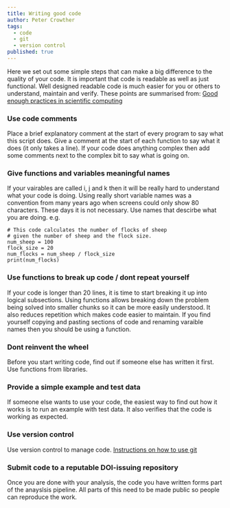 ```yaml
---
title: Writing good code
author: Peter Crowther
tags:
  - code 
  - git
  - version control
published: true
---
```


Here we set out some simple steps that can make a big difference to the quality of your code. It is important that code is readable as well as just functional. Well designed readable code is much easier for you or others to understand, maintain and verify. These points are summarised from: [Good enough practices in scientific computing
](https://journals.plos.org/ploscompbiol/article?id=10.1371/journal.pcbi.1005510)

### Use code comments
Place a brief explanatory comment at the start of every program to say what this script does. Give a comment at the start of each function to say what it does (it only takes a line). If your code does anything complex then add some comments next to the complex bit to say what is going on.

### Give functions and variables meaningful names
If your vairables are called i, j and k then it will be really hard to understand what your code is doing. Using really short variable names was a convention from many years ago when screens could only show 80 characters. These days it is not necessary. Use names that descirbe what you are doing. e.g.

```
# This code calculates the number of flocks of sheep 
# given the number of sheep and the flock size.
num_sheep = 100
flock_size = 20
num_flocks = num_sheep / flock_size
print(num_flocks)
```

### Use functions to break up code / dont repeat yourself
If your code is longer than 20 lines, it is time to start breaking it up into logical subsections. Using functions allows breaking down the problem being solved into smaller chunks so it can be more easily understood. It also reduces repetition which makes code easier to maintain. If you find yourself copying and pasting sections of code and renaming varaible names then you should be using a function.

### Dont reinvent the wheel
Before you start writing code, find out if someone else has written it first. Use functions from libraries.

### Provide a simple example and test data
If someone else wants to use your code, the easiest way to find out how it works is to run an example with test data. It also verifies that the code is working as expected.

### Use version control
Use version control to manage code. [Instructions on how to use git](./using-git)

### Submit code to a reputable DOI-issuing repository
Once you are done with your analysis, the code you have written forms part of the anayslsis pipeline. All parts of this need to be made public so people can reproduce the work.
